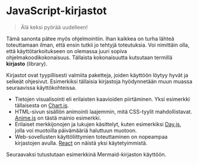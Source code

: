 # JavaScript-kirjastot

> Älä keksi pyörää uudelleen!

Tämä sanonta pätee myös ohjelmointiin. Ihan kaikkea on turha lähteä toteuttamaan ilman, että ensin tutkii jo tehtyjä toteutuksia. Voi nimittäin olla, että käyttötarkoitukseen on olemassa juuri sopiva ohjelmakoodikokonaisuus. Tällaista kokonaisuutta kutsutaan termillä **kirjasto** (library).

Kirjastot ovat tyypillisesti valmiita paketteja, joiden käyttöön löytyy hyvät ja selkeät ohjesivut. Esimerkiksi tällaisia kirjastoja hyödynnetään muun muassa seuraavissa käyttökohteissa.

 - Tietojen visualisointi eli erilaisten kaavioiden piirtäminen. Yksi esimerkki tällaisesta on [Chart.js](https://www.chartjs.org/).
 - HTML-sivun sisällön animointi laajemmin, mitä CSS-tyylit mahdollistavat. [Anime.js](https://animejs.com/) on tästä mainio esimerkki.
 - Erilaiset merkkijonojen ja lukujen käsittelyt, kuten esimerkiksi [Day.js](https://github.com/iamkun/dayjs), jolla voi muotoilla päivämääriä haluttuun muotoon.
 - Web-sovellusten käyttöliittymien toteuttaminen on nopeampaa kirjastojen avulla. [React](https://react.dev/) on näistä yksi käytetyimmistä.

Seuraavaksi tutustutaan esimerkkinä Mermaid-kirjaston käyttöön. 